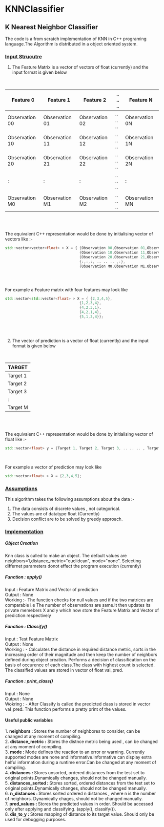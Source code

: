 # KNNClassifier
<h2>K Nearest Neighbor Classifier </h2>

The code is a from scratch implementation of KNN in C++ programing language.The Algorithm is distributed in a object oriented system.

<h3><u>Input Strucutre</u></h3>

1. The Feature Matrix is a vector of vectors of float (currently) and the input format is given below

<br>

| Feature 0 | Feature 1 | Feature 2 |  .. .. .. | Feature N |
| --------- | --------- | --------- | --------- | --------- |
| Observation 00 | Observation 01 | Observation 02|  .. .. .. | Observation 0N |
| Observation 10 | Observation 11 | Observation 12|  .. .. .. | Observation 1N |
| Observation 20 | Observation 21 | Observation 22|  .. .. .. | Observation 2N |
| : | : | :|  .. .. .. | : |
| Observation M0 | Observation M1 | Observation M2|  .. .. .. | Observation MN |

<br><br>

The equivalent C++ representation would be done by initialising vector of vectors like :-

```c++
std::vector<vector<float> > X = { {Observation 00,Observation 01,Observation 02,Observation 03, .. .. .., Observation 0N}, 
                                  {Observation 10,Observation 11,Observation 12,Observation 13, .. .. .., Observation 1N}, 
                                  {Observation 20,Observation 21,Observation 22,Observation 23, .. .. .., Observation 2N}, 
                                  {:,:,:, .. .. .. ,:},
                                  {Observation M0,Observation M1,Observation M2, .. .. .., Observation Mn}};
                                  
```
<br>

For example a Feature matrix with four features may look like


```c++
std::vector<std::vector<float> > X = { {2,3,4,5}, 
                                  {1,2,3,4}, 
                                  {4,2,3,1}, 
                                  {4,2,1,4}, 
                                  {5,1,3,4}};

```


<br><br>


2. The vector of prediction is a vector of float (currently) and the input format is given below
<br>


| TARGET | 
| --------- |
| Target 1 |
| Target 2 |
| Target 3 | 
| : |
| Target M |

<br><br>

The equivalent C++ representation would be done by initialising vector of float like :-

```c++
std::vector<float> y = {Target 1, Target 2, Target 3, .. .. .. , Target N};
```
<br>

For example a vector of prediction may look like


```c++
std::vector<float> > X = {2,3,4,5}; 


```

<h3><u>Assumptions</u></h3>

This algorithm takes the following assumptions about the data :-

1) The data consists of discrete values , not categorical.
2) The values are of datatype float (Currently)
3) Decision conflict are to be solved by greedy approach. 


<h3><u>Implementation</u></h3>

<h5>Object Creation</h5>
Knn class is called to make an object. The default values are neighbors=1,distance_metric="euclidean", mode="none". Selecting differnet parameters donot effect the program execution (currently)

<h5> Function : apply() </h5>
Input : Feature Matrix and Vector of prediction<br>
Output : None<br>
Working :- The function checks for null values and if the two matrices are comparable i.e The number of observations are same.It then updates its private memebers X and y which now store the Feature Matrix and Vector of prediction respectively<br>

<h5> Function : Classify()</h5>
Input : Test Feature Matrix<br>
Output : None <br>
Working : - Calculates the distance in required distance metric, sorts in the increasing order of their magnitude and then keep the number of neighbors defined during object creation. Performs a decision  of classification on the basis of occurence of each class.The class with highest count is selected. The classified values are stored in vector of float val_pred.

<h5> Function : print_class()</h5>
Input : None<br>
Output : None<br>
Wokring : - After Classify is called the predicted class is stored in vector val_pred. This function performs a pretty print of the values.

<h4>Useful public variables</h4>
 1. <b>neighbors : </b> Stores the number of neighbores to consider, can be changed at any moment of compiling.<br>
 2. <b>distance_metric :</b> Stores the distnce metric being used , can be changed at any moment of compiling.<br>
 3. <b> mode : </b> Mode defines the reaction to an error or warning. Currently supported modes are none and informative.Informative can display extra helful information during a runtime error.Can be changed at any moment of compiling.<br>
 4. <b>distances : </b> Stores unsorted, ordered distances from the test set to original points.Dynamically changes, should not be changed manually.<br>
 5. <b>distances_sorted : </b> Stores sorted, ordered distances from the test set to original points.Dynamically changes, should not be changed manually.<br>
 6. <b> n_distances : </b> Stores sorted ordered n distances , where n is the number of neighbors. Dynamically chages, should not be changed manually.<br>
 7. <b> pred_values : </b> Stores the predicted values in order. Should be accessed only after applying and classifying. (apply(), classify()).<br>
 8. <b> dis_to_y : </b> Stores mapping of distance to its target value. Should only be used for debugging purposes.<br>




